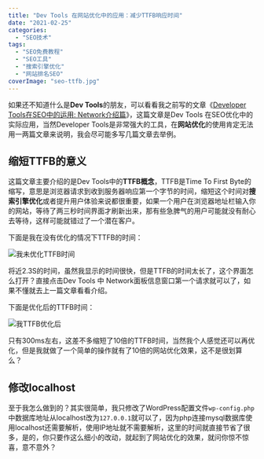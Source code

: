 ```yaml
---
title: "Dev Tools 在网站优化中的应用：减少TTFB响应时间"
date: "2021-02-25"
categories: 
  - "SEO技术"
tags: 
  - "SEO免费教程"
  - "SEO工具"
  - "搜索引擎优化"
  - "网站排名SEO"
coverImage: "seo-ttfb.jpg"
---
```


如果还不知道什么是**Dev Tools**的朋友，可以看看我之前写的文章《[Developer Tools在SEO中的运用: Network介绍篇](https://www.helloyu.top/seo/developer-tools-network-seo.html)》，这篇文章是Dev Tools 在SEO优化中的实际应用，当然Developer Tools是非常强大的工具，在**网站优化**的使用肯定无法用一两篇文章来说明，我会尽可能多写几篇文章去举例。

## 缩短TTFB的意义

这篇文章主要介绍的是Dev Tools中的**TTFB概念**，TTFB是Time To First Byte的缩写，意思是浏览器请求到收到服务器响应第一个字节的时间，缩短这个时间对**搜索引擎优化**或者提升用户体验来说都很重要，如果一个用户在浏览器地址栏输入你的网站，等待了两三秒时间界面才刷新出来，那有些急脾气的用户可能就没有耐心去等待，这样可能就错过了一个潜在客户。

下面是我在没有优化的情况下TTFB的时间：

![我未优化TTFB时间](images/我未优化TTFB时间-1024x472.png)

将近2.3S的时间，虽然我显示的时间很快，但是TTFB的时间太长了，这个界面怎么打开？直接点击Dev Tools 中 Network面板信息窗口第一个请求就可以了，如果不懂就去上一篇文章看看介绍。

下面是优化后的TTFB时间：

![我TTFB优化后](images/我TTFB优化后-1024x426.png)

只有300ms左右，这差不多缩短了10倍的TTFB时间，当然我个人感觉还可以再优化，但是我就做了一个简单的操作就有了10倍的网站优化效果，这不是很划算么？

## 修改localhost

至于我怎么做到的？其实很简单，我只修改了WordPress配置文件`wp-config.php`中数据库地址从localhost改为`127.0.0.1`就可以了，因为php连接mysql数据库使用localhost还需要解析，使用IP地址就不需要解析，这里的时间就直接节省了很多，是的，你只要作这么细小的改动，就起到了网站优化的效果，就问你惊不惊喜，意不意外？

